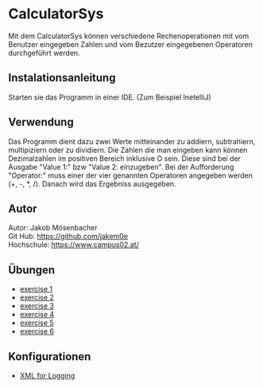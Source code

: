 # CalculatorSys
Mit dem CalculatorSys können verschiedene Rechenoperationen mit vom Benutzer eingegeben Zahlen und vom Bezutzer eingegebenen Operatoren durchgeführt werden.

## Instalationsanleitung
Starten sie das Programm in einer IDE. (Zum Beispiel InetelliJ)

## Verwendung
Das Programm dient dazu zwei Werte mitteinander zu addiern, subtrahiern, multipiziern oder zu dividiern. Die Zahlen die man eingeben kann können Dezimalzahlen im positiven Bereich inklusive O sein. Diese sind bei der Ausgabe "Value 1:" bzw "Value 2: einzugeben". Bei der Aufforderung "Operator:" muss einer der vier genannten Operatoren angegeben werden (+, -, *, /). Danach wird das Ergebniss ausgegeben.

## Autor
Autor: Jakob Mösenbacher  
Git Hub: https://github.com/jakem0e  
Hochschule: https://www.campus02.at/

## Übungen
* [exercise 1](/exercise1.md)
* [exercise 2](/exercise2.md)
* [exercise 3](/exercise3.md)
* [exercise 4](/exercise4.md)
* [exercise 5](/exercise5.md)
* [exercise 6](/exercise6.md)

## Konfigurationen
* [XML for Logging](/src/main/resources/Log4j2.xml.template)